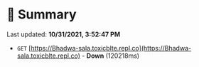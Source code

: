 # 📖 Summary
Last updated: **10/31/2021, 3:52:47 PM**

- `GET` [https://Bhadwa-sala.toxicblte.repl.co](https://Bhadwa-sala.toxicblte.repl.co) - **Down** (120218ms)
